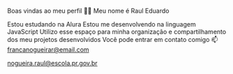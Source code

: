 Boas vindas ao meu perfil 💙💙
Meu nome é Raul Eduardo

Estou estudando na Alura
Estou me desenvolvendo na linguagem JavaScript
Utilizo esse espaço para minha organização e compartilhamento dos meu projetos desenvolvidos
Você pode entrar em contato comigo 📫
francanogueirar@email.com

nogueira.raul@escola.pr.gov.br
